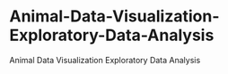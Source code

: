 # Animal-Data-Visualization-Exploratory-Data-Analysis
Animal Data Visualization Exploratory Data Analysis
